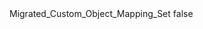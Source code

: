 <?xml version="1.0" encoding="UTF-8"?>
<CustomMetadata xmlns="http://soap.sforce.com/2006/04/metadata">
    <label>Migrated_Custom_Object_Mapping_Set</label>
    <protected>false</protected>
</CustomMetadata>
